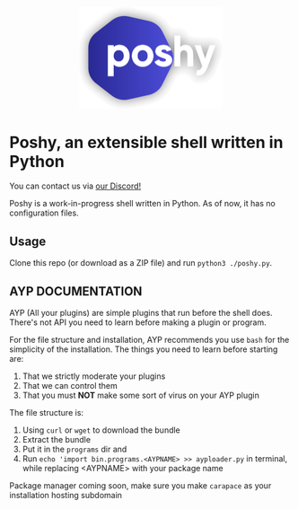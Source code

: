<p align="center">
	<img title="Poshy" alt="Poshy" src="images/poshy-logo-shadowed.png" width="256">
	<h1>Poshy, an extensible shell written in Python</h1>
</p align "center">

You can contact us via [our Discord!](https://discord.gg/R5ExvA63Jz)

Poshy is a work-in-progress shell written in Python. As of now, it has no configuration files.

## Usage
Clone this repo (or download as a ZIP file) and run `python3 ./poshy.py`.

## AYP DOCUMENTATION
AYP (All your plugins) are simple plugins that run before the shell does. There's not API you need to learn before making a plugin or program.

For the file structure and installation, AYP recommends you use `bash` for the simplicity of the installation. The things you need to learn before starting are:

1. That we strictly moderate your plugins
2. That we can control them
3. That you must **NOT** make some sort of virus on your AYP plugin

The file structure is:

1. Using `curl` or `wget` to download the bundle
2. Extract the bundle
3. Put it in the `programs` dir and
4. Run ```echo 'import bin.programs.<AYPNAME> >> ayploader.py``` in terminal, while replacing \<AYPNAME> with your package name

Package manager coming soon, make sure you make `carapace` as your installation hosting subdomain 
